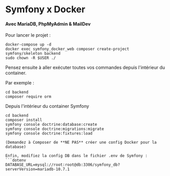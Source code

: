 # Symfony x Docker
#### Avec MariaDB, PhpMyAdmin & MailDev

Pour lancer le projet :
```shell
docker-compose up -d
docker exec symfony_docker_web composer create-project symfony/skeleton backend
sudo chown -R $USER ./
```

Pensez ensuite à aller exécuter toutes vos commandes depuis l'intérieur
du container.

Par exemple :
```shell
cd backend
composer require orm
```

Depuis l'intérieur du container Symfony
```shell
cd backend
composer install
symfony console doctrine:database:create
symfony console doctrine:migrations:migrate
symfony console doctrine:fixtures:load

(Demandez à Composer de **NE PAS** créer une config Docker pour la database)

Enfin, modifiez la config DB dans le fichier .env de Symfony :
```dotenv
DATABASE_URL=mysql://root:root@db:3306/symfony_db?serverVersion=mariadb-10.7.1
```